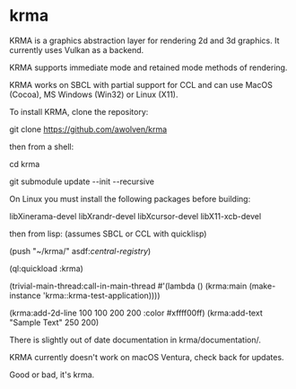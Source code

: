 # krma

KRMA is a graphics abstraction layer for rendering 2d and 3d graphics.  It currently uses Vulkan as a backend.

KRMA supports immediate mode and retained mode methods of rendering.

KRMA works on SBCL with partial support for CCL and can use MacOS (Cocoa), MS Windows (Win32) or Linux (X11).

To install KRMA, clone the repository:

git clone https://github.com/awolven/krma

then from a shell:

cd krma

git submodule update --init --recursive

On Linux you must install the following packages before building:

libXinerama-devel
libXrandr-devel
libXcursor-devel
libX11-xcb-devel

then from lisp:  (assumes SBCL or CCL with quicklisp)

(push "~/krma/" asdf:*central-registry*)

(ql:quickload :krma)

(trivial-main-thread:call-in-main-thread #'(lambda () (krma:main (make-instance 'krma::krma-test-application))))

(krma:add-2d-line 100 100 200 200 :color #xffff00ff)
(krma:add-text "Sample Text" 250 200)

There is slightly out of date documentation in krma/documentation/.

KRMA currently doesn't work on macOS Ventura, check back for updates.

Good or bad, it's krma.

